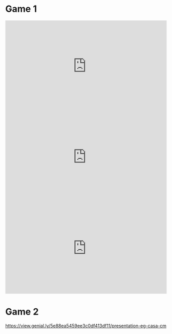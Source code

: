 # Game 1

<div style="width: 100%;"><div style="position: relative; padding-bottom: 56.25%; padding-top: 0; height: 0;"><iframe title="Equipe 10 Atelier 5 Maths" frameborder="0" width="1200" height="675" style="position: absolute; top: 0; left: 0; width: 100%; height: 100%;" src="https://view.genial.ly/63da751e8481540012063938" type="text/html" allowscriptaccess="always" allowfullscreen="true" scrolling="yes" allownetworking="all"></iframe> </div> </div>

<div style="width: 100%;"><div style="position: relative; padding-bottom: 56.25%; padding-top: 0; height: 0;"><iframe title="Equipe 1 Atelier 11 Langues" frameborder="0" width="1200" height="675" style="position: absolute; top: 0; left: 0; width: 100%; height: 100%;" src="https://view.genial.ly/63da27e4cc8191001114c114" type="text/html" allowscriptaccess="always" allowfullscreen="true" scrolling="yes" allownetworking="all"></iframe> </div> </div>

<div style="width: 100%;"><div style="position: relative; padding-bottom: 56.25%; padding-top: 0; height: 0;"><iframe title="Equipe 1 Atelier 12 Histoire-géo" frameborder="0" width="1200" height="675" style="position: absolute; top: 0; left: 0; width: 100%; height: 100%;" src="https://view.genial.ly/63da2f7b88f68b0010dc9d21" type="text/html" allowscriptaccess="always" allowfullscreen="true" scrolling="yes" allownetworking="all"></iframe> </div> </div>

# Game 2

https://view.genial.ly/5e88ea5459ee3c0df413df11/presentation-eg-casa-cm
